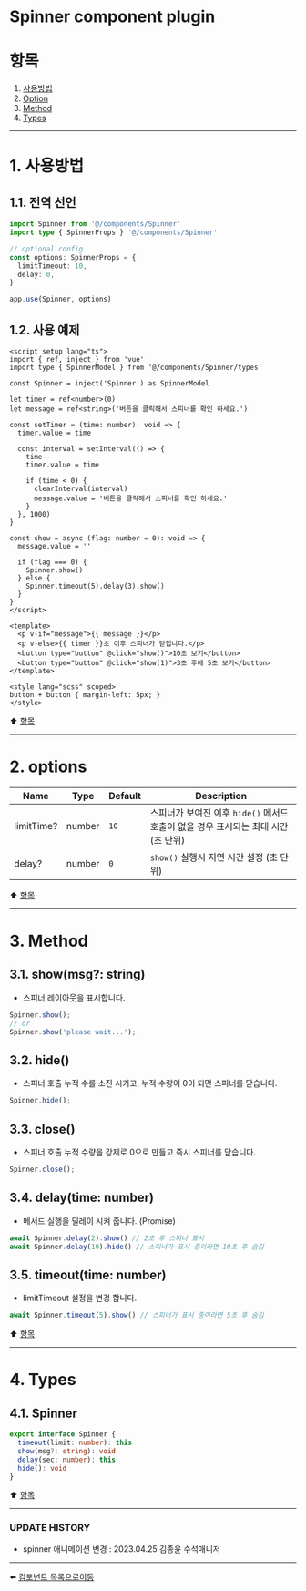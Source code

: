 # Spinner component plugin

# 항목

1. [사용방법](#1-사용방법)
2. [Option](#2-options)
3. [Method](#3-Method)
4. [Types](#4-types)

---

# 1. 사용방법

## 1.1. 전역 선언
```typescript
import Spinner from '@/components/Spinner'
import type { SpinnerProps } '@/components/Spinner'

// optional config
const options: SpinnerProps = {
  limitTimeout: 10,
  delay: 0,
}

app.use(Spinner, options)
```

## 1.2. 사용 예제
```vue
<script setup lang="ts">
import { ref, inject } from 'vue'
import type { SpinnerModel } from '@/components/Spinner/types'

const Spinner = inject('Spinner') as SpinnerModel

let timer = ref<number>(0)
let message = ref<string>('버튼을 클릭해서 스피너를 확인 하세요.')

const setTimer = (time: number): void => {
  timer.value = time

  const interval = setInterval(() => {
    time--
    timer.value = time

    if (time < 0) {
      clearInterval(interval)
      message.value = '버튼을 클릭해서 스피너를 확인 하세요.'
    }
  }, 1000)
}

const show = async (flag: number = 0): void => {
  message.value = ''

  if (flag === 0) {
    Spinner.show()
  } else {
    Spinner.timeout(5).delay(3).show()
  }
}
</script>

<template>
  <p v-if="message">{{ message }}</p>
  <p v-else>{{ timer }}초 이후 스피너가 닫힙니다.</p>
  <button type="button" @click="show()">10초 보기</button>
  <button type="button" @click="show(1)">3초 후에 5초 보기</button>
</template>

<style lang="scss" scoped>
button + button { margin-left: 5px; }
</style>
```

:arrow_up: [항목](#항목)

---

# 2. options
| Name | Type | Default | Description |
|-------|---- |---------|-------------|
| limitTime? | number | <code>10</code> | 스피너가 보여진 이후 <code>hide()</code> 메서드 호출이 없을 경우 표시되는 최대 시간(초 단위) |
| delay? | number | <code>0</code> | <code>show()</code> 실행시 지연 시간 설정 (초 단위) |

:arrow_up: [항목](#항목)

---

# 3. Method
## 3.1. show(msg?: string)
* 스피너 레이아웃을 표시합니다.
```js
Spinner.show();
// or
Spinner.show('please wait...');
```

## 3.2. hide()
* 스피너 호출 누적 수를 소진 시키고, 누적 수량이 0이 되면 스피너를 닫습니다.
```js
Spinner.hide();
```

## 3.3. close()
* 스피너 호출 누적 수량을 강제로 0으로 만들고 즉시 스피너를 닫습니다.
```js
Spinner.close();
```

## 3.4. delay(time: number)
* 메서드 실행을 딜레이 시켜 줍니다. (Promise)
```js
await Spinner.delay(2).show() // 2초 후 스피너 표시
await Spinner.delay(10).hide() // 스피너가 표시 중이라면 10초 후 숨김
```

## 3.5. timeout(time: number)
* limitTimeout 설정을 변경 합니다.
```js
await Spinner.timeout(5).show() // 스피너가 표시 중이라면 5초 후 숨김
```

:arrow_up: [항목](#항목)

---

# 4. Types

## 4.1. Spinner
```typescript
export interface Spinner {
  timeout(limit: number): this
  show(msg?: string): void
  delay(sec: number): this
  hide(): void
}
```

:arrow_up: [항목](#항목)

---

### UPDATE HISTORY

* spinner 애니메이션 변경 : 2023.04.25 김종윤 수석매니저

---

:arrow_left: [컴포넌트 목록으로이동](https://github.com/dream-insight/ts-vue3/components)